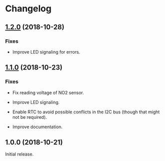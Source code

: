 # Changelog

## [1.2.0](https://github.com/avbentem/libelium-waspmote-lorawan/compare/v1.1.0...v1.2.0) (2018-10-28)

### Fixes

- Improve LED signaling for errors.


## [1.1.0](https://github.com/avbentem/libelium-waspmote-lorawan/compare/v1.0.0...v1.1.0) (2018-10-23)

### Fixes

- Fix reading voltage of NO2 sensor.

- Improve LED signaling.

- Enable RTC to avoid possible conflicts in the I2C bus (though that might not be required).

- Improve documentation.


## 1.0.0 (2018-10-21)

Initial release.
